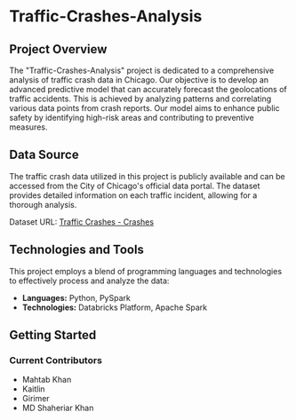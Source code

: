 # Traffic-Crashes-Analysis

## Project Overview
The "Traffic-Crashes-Analysis" project is dedicated to a comprehensive analysis of traffic crash data in Chicago. Our objective is to develop an advanced predictive model that can accurately forecast the geolocations of traffic accidents. This is achieved by analyzing patterns and correlating various data points from crash reports. Our model aims to enhance public safety by identifying high-risk areas and contributing to preventive measures.

## Data Source
The traffic crash data utilized in this project is publicly available and can be accessed from the City of Chicago's official data portal. The dataset provides detailed information on each traffic incident, allowing for a thorough analysis.

Dataset URL: [Traffic Crashes - Crashes](https://data.cityofchicago.org/Transportation/Traffic-Crashes-Crashes/85ca-t3if/about_data)

## Technologies and Tools
This project employs a blend of programming languages and technologies to effectively process and analyze the data:

- **Languages:** Python, PySpark
- **Technologies:** Databricks Platform, Apache Spark

## Getting Started


### Current Contributors
- Mahtab Khan
- Kaitlin
- Girimer
- MD Shaheriar Khan

